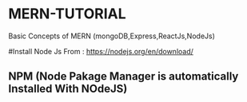# MERN-TUTORIAL
Basic Concepts of MERN (mongoDB,Express,ReactJs,NodeJs)

#Install Node Js From :
https://nodejs.org/en/download/
 
## NPM (Node Pakage Manager is automatically Installed With NOdeJS)
